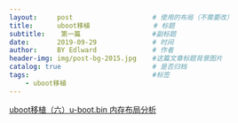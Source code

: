 ```yaml
---
layout:     post                    # 使用的布局（不需要改）
title:      uboot移植                # 标题 
subtitle:    第一篇                  #副标题
date:       2019-09-29              # 时间
author:     BY Edlward              # 作者
header-img: img/post-bg-2015.jpg    #这篇文章标题背景图片
catalog: true                       # 是否归档
tags:                               #标签
    - uboot移植
---
```


[uboot移植（六）u-boot.bin 内存布局分析](https://blog.csdn.net/JerryGou/article/details/80370000)  
